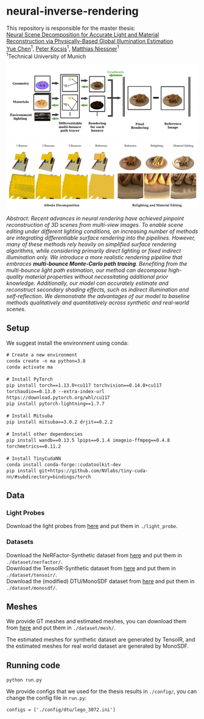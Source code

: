 # neural-inverse-rendering

This repository is responsible for the master thesis:
<br>
[Neural Scene Decomposition for Accurate Light and Material Reconstruction via Physically-Based Global Illumination Estimation](./docs/MA_Yue_Chen.pdf)
<br>
[Yue Chen](https://github.com/YueChenGithub)<sup>1</sup>, [Peter Kocsis](https://peter-kocsis.github.io/)<sup>1</sup>, [Matthias Niessner](https://www.niessnerlab.org/)<sup>1</sup>
<br>
<sup>1</sup>Technical University of Munich


<img src='docs/overview.jpg'/>

<img src='docs/results.png'/>

_Abstract: Recent advances in neural rendering have achieved pinpoint reconstruction of 3D scenes from multi-view images. To enable scene editing under different lighting conditions, an increasing number of methods are integrating differentiable surface rendering into the pipelines. However, many of these methods rely heavily on simplified surface rendering algorithms, while considering primarily direct lighting or fixed indirect illumination only. We introduce a more realistic rendering pipeline that embraces **multi-bounce Monte-Carlo path tracing**. Benefiting from the multi-bounce light path estimation, our method can decompose high-quality material properties without necessitating additional prior knowledge. Additionally, our model can accurately estimate and reconstruct secondary shading effects, such as indirect illumination and self-reflection. We demonstrate the advantages of our model to baseline methods qualitatively and quantitatively across synthetic and real-world scenes._

## Setup

We suggest install the environment using conda:

```
# Create a new environment
conda create -n ma python=3.8
conda activate ma

# Install PyTorch
pip install torch==1.13.0+cu117 torchvision==0.14.0+cu117 torchaudio==0.13.0 --extra-index-url https://download.pytorch.org/whl/cu117
pip install pytorch-lightning==1.7.7

# Install Mitsuba
pip install mitsuba==3.0.2 drjit==0.2.2

# Install other dependencies
pip install wandb==0.13.5 lpips==0.1.4 imageio-ffmpeg==0.4.8 torchmetrics==0.11.2

# Install TinyCudaNN
conda install conda-forge::cudatoolkit-dev
pip install git+https://github.com/NVlabs/tiny-cuda-nn/#subdirectory=bindings/torch
```

## Data

### Light Probes
Download the light probes from [here](https://drive.google.com/file/d/1Y75w5xd6MWsUrIrcKSlEoXOQ4VJXLBhn/view?usp=sharing) and put them in `./light_probe`.

### Datasets
Download the NeRFactor-Synthetic dataset from [here](https://drive.google.com/drive/folders/1wTX6RuifMCe2xvyk00dlBSsKxO_vuwlp) and put them in `./dataset/nerfactor/`.
<br>
Download the TensoIR-Synthetic dataset from [here](https://zenodo.org/records/7880113#.ZE68FHZBz18) and put them in `./dataset/tensoir/`.
<br>
Download the (modified) DTU/MonoSDF dataset from [here](https://drive.google.com/file/d/1iLXvPAAs0CyF4EzbpoPK--308xH_E76m/view?usp=sharing) and put them in `./dataset/monosdf/`.


## Meshes

We provide GT meshes and estimated meshes, you can download them from [here](https://drive.google.com/file/d/1fBdrd4_1ogzvAfutkPOYL_j_brlxNEoW/view?usp=sharing) and put them in `./dataset/mesh/`.

The estimated meshes for synthetic dataset are generated by TensoIR, and the estimated meshes for real world dataset are generated by MonoSDF.

## Running code

```
python run.py
```

We provide configs that we used for the thesis results in `./config/`, you can change the config file in `run.py`:
```
configs = ['./config/dtu/lego_3072.ini']
```

